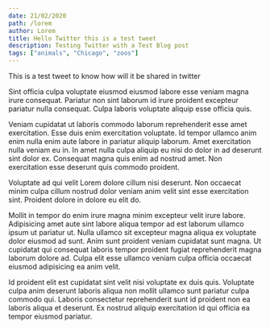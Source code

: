 ```yaml
---
date: 21/02/2020
path: /lorem
author: Lorem
title: Hello Twitter this is a test tweet
description: Testing Twitter with a Test Blog post
tags: ["animals", "Chicago", "zoos"]
---
```


This is a test tweet to know how will it be shared in twitter

Sint officia culpa voluptate eiusmod eiusmod labore esse veniam magna irure consequat. Pariatur non sint laborum id irure proident excepteur pariatur nulla consequat. Culpa laboris voluptate aliquip esse officia quis.

Veniam cupidatat ut laboris commodo laborum reprehenderit esse amet exercitation. Esse duis enim exercitation voluptate. Id tempor ullamco anim enim nulla enim aute labore in pariatur aliquip laborum. Amet exercitation nulla veniam eu in. In amet nulla culpa aliquip eu nisi do dolor in ad deserunt sint dolor ex. Consequat magna quis enim ad nostrud amet. Non exercitation esse deserunt quis commodo proident.

Voluptate ad qui velit Lorem dolore cillum nisi deserunt. Non occaecat minim culpa cillum nostrud dolor veniam anim velit sint esse exercitation sint. Proident dolore in dolore eu elit do.

Mollit in tempor do enim irure magna minim excepteur velit irure labore. Adipisicing amet aute sint labore aliqua tempor ad est laborum ullamco ipsum ut pariatur ut. Nulla ullamco sit excepteur magna aliqua ex voluptate dolor eiusmod ad sunt. Anim sunt proident veniam cupidatat sunt magna. Ut cupidatat qui consequat laboris tempor proident fugiat reprehenderit magna laborum dolore ad. Culpa elit esse ullamco veniam culpa officia occaecat eiusmod adipisicing ea anim velit.

Id proident elit est cupidatat sint velit nisi voluptate ex duis quis. Voluptate culpa anim deserunt laboris aliqua non mollit ullamco sunt pariatur culpa commodo qui. Laboris consectetur reprehenderit sunt id proident non ea laboris aliqua et deserunt. Ex nostrud aliquip exercitation id qui officia ea tempor eiusmod pariatur.
